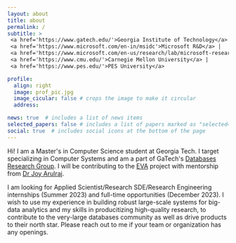 ```yaml
---
layout: about
title: about
permalink: /
subtitle: >
 <a href='https://www.gatech.edu/'>Georgia Institute of Technology</a> |
 <a href='https://www.microsoft.com/en-in/msidc'>Microsoft R&D</a> |
 <a href='https://www.microsoft.com/en-us/research/lab/microsoft-research-india/'>Microsoft Research</a> |
 <a href='https://www.cmu.edu/'>Carnegie Mellon University</a> |
 <a href='https://www.pes.edu/'>PES University</a>

profile:
  align: right
  image: prof_pic.jpg
  image_cicular: false # crops the image to make it circular
  address:

news: true  # includes a list of news items
selected_papers: false # includes a list of papers marked as "selected={true}"
social: true  # includes social icons at the bottom of the page
---
```


Hi! I am a Master's in Computer Science student at Georgia Tech. I target specializing in Computer Systems and am a part of GaTech's <a href="https://db.cc.gatech.edu/">Databases Research Group</a>. I will be contributing to the <a href="https://evagatech.readthedocs.io/">EVA</a> project with mentorship from <a href="https://faculty.cc.gatech.edu/~jarulraj/">Dr Joy Arulraj</a>.

I am looking for Applied Scientist/Research SDE/Research Engineering internships (Summer 2023) and full-time opportunities (December 2023). I wish to use my experience in building robust large-scale systems for big-data analytics and my skills in producitizing high-quality research, to contribute to the very-large databases community as well as drive products to their north star. Please reach out to me if your team or organization has any openings.
